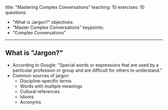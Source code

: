 title: "Mastering Complex Conversations"
teaching: 10
exercises: 10
questions:
- "What is Jargon?"
objectives:
- "Master Complex Conversations"
keypoints:
- "Complex Conversations"
---

## What is "Jargon?"
- According to Google: "Special words or expressions that are used by a particular profession or group and are difficult for others to understand.”
- Common sources of jargon
  - Discipline-specific terms
  - Words with multiple meanings
  - Cultural references
  - Idioms
  - Acronyms
